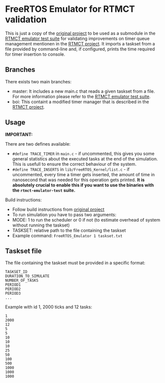<!--- FreeRTOS Emulator for RTMCT validation - README -->
<!--- Written by Marcel Ebbrecht <marcel.ebbrecht@tu-dortmund.de> -->

# FreeRTOS Emulator for RTMCT validation

This is just a copy of the [original project](https://github.com/alxhoff/FreeRTOS-Emulator) to be used as a submodule in the [RTMCT emulator test suite](https://github.com/marcelebbrecht/rtmct-emulator-test) for validating improvements on timer queue management mentionen in the [RTMCT project](https://github.com/marcelebbrecht/rtmct). It imports a taskset from a file provided by command-line and, if configured, prints the time required for timer insertion to console.

## Branches

There exists two main branches:
- master: It includes a new main.c that reads a given taskset from a file. For more information please refer to the [RTMCT emulator test suite](https://github.com/marcelebbrecht/rtmct-emulator-test).
- boi: This containt a modified timer manager that is described in the [RTMCT project](https://github.com/marcelebbrecht/rtmct).

## Usage

**IMPORTANT:**

There are two defines available:
- ```#define TRACE_TIMER``` in ```main.c``` - if uncommented, this gives you some general statistics about the executed tasks at the end of the simulation. This is usefull to ensure the correct behaviour of the system.
- ```#define TRACE_INSERTS``` in ```lib/FreeRTOS_Kernel/list.c``` - if uncommented, every time a timer gets inserted, the amount of time in nanosecond that was needed for this operation gets printed. **It is absolutely crucial to enable this if you want to use the binaries with the ```rtmct-emulator-test``` suite.**

Build instructions:
- Follow build instructions from [original project](https://github.com/alxhoff/FreeRTOS-Emulator)
- To run simulation you have to pass two arguments:
 - MODE: 1 to run the scheduler or 0 if not (to estimate overhead of system without running the taskset)
 - TASKSET: relative path to the file containing the taskset
- Example command: ```FreeRTOS_Emulator 1 taskset.txt```

## Taskset file

The file containing the taskset must be provided in a specific format:

```
TASKSET_ID
DURATION_TO_SIMULATE
NUMBER_OF_TASKS
PERIOD1
PERIOD2
PERIOD3
...
```

Example with id 1, 2000 ticks and 12 tasks:

```
1
2000
12
5
5
10
10
10
25
50
100
500
1000
1000
1000
```
